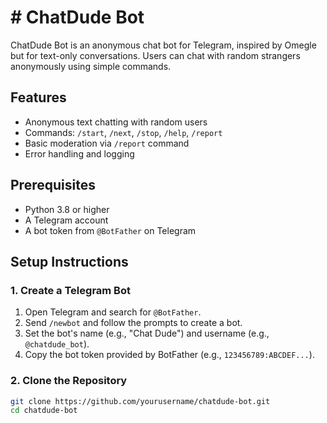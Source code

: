# # ChatDude Bot

ChatDude Bot is an anonymous chat bot for Telegram, inspired by Omegle but for text-only conversations. Users can chat with random strangers anonymously using simple commands.

## Features
- Anonymous text chatting with random users
- Commands: `/start`, `/next`, `/stop`, `/help`, `/report`
- Basic moderation via `/report` command
- Error handling and logging

## Prerequisites
- Python 3.8 or higher
- A Telegram account
- A bot token from `@BotFather` on Telegram

## Setup Instructions

### 1. Create a Telegram Bot
1. Open Telegram and search for `@BotFather`.
2. Send `/newbot` and follow the prompts to create a bot.
3. Set the bot's name (e.g., "Chat Dude") and username (e.g., `@chatdude_bot`).
4. Copy the bot token provided by BotFather (e.g., `123456789:ABCDEF...`).

### 2. Clone the Repository
```bash
git clone https://github.com/yourusername/chatdude-bot.git
cd chatdude-bot
